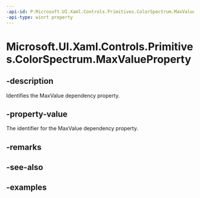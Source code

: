 ```yaml
---
-api-id: P:Microsoft.UI.Xaml.Controls.Primitives.ColorSpectrum.MaxValueProperty
-api-type: winrt property
---
```


<!-- Property syntax.
public DependencyProperty MaxValueProperty { get; }
-->

# Microsoft.UI.Xaml.Controls.Primitives.ColorSpectrum.MaxValueProperty

## -description

Identifies the MaxValue dependency property.

## -property-value

The identifier for the MaxValue dependency property.

## -remarks

## -see-also

## -examples

